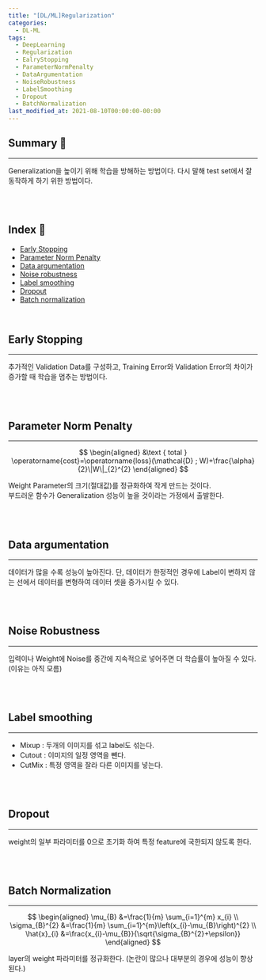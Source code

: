 ```yaml
---
title: "[DL/ML]Regularization"
categories:
  - DL-ML
tags:
  - DeepLearning
  - Regularization
  - EalryStopping
  - ParameterNormPenalty
  - DataArgumentation
  - NoiseRobustness
  - LabelSmoothing
  - Dropout
  - BatchNormalization
last_modified_at: 2021-08-10T00:00:00-00:00
---
```



## Summary 🤙
<hr/>
Generalization을 높이기 위해 학습을 방해하는 방법이다. 다시 말해 test set에서 잘 동작하게 하기 위한 방법이다.

<br><br/>


## Index 👀       
  * [Early Stopping](#early-stopping)
  * [Parameter Norm Penalty](#parameter-norm-penalty)
  * [Data argumentation](#data-argumentation)
  * [Noise robustness](#noise-robustness)
  * [Label smoothing](#label-smoothing)
  * [Dropout](#Dropout)
  * [Batch normalization](#batch-normalization)

<br/>


## Early Stopping
<hr/>

추가적인 Validation Data를 구성하고, Training Error와 Validation Error의 차이가 증가할 때 학습을 멈추는 방법이다.

<br><br/>

## Parameter Norm Penalty
<hr/>

$$
\begin{aligned}
&\text { total } \operatorname{cost}=\operatorname{loss}(\mathcal{D} ; W)+\frac{\alpha}{2}\|W\|_{2}^{2}
\end{aligned}
$$

Weight Parameter의 크기(절대값)를 정규화하여 작게 만드는 것이다.    
부드러운 함수가 Generalization 성능이 높을 것이라는 가정에서 출발한다.

<br><br/>


## Data argumentation
<hr/>

데이터가 많을 수록 성능이 높아진다. 단, 데이터가 한정적인 경우에 Label이 변하지 않는 선에서 데이터를 변형하여 데이터 셋을 증가시킬 수 있다.

<br><br/>


## Noise Robustness
<hr/>

입력이나 Weight에 Noise를 중간에 지속적으로 넣어주면 더 학습률이 높아질 수 있다. (이유는 아직 모름)

<br><br/>


## Label smoothing
<hr/>

* Mixup : 두개의 이미지를 섞고 label도 섞는다.
* Cutout : 이미지의 일정 영역을 뺀다.
* CutMix : 특정 영역을 잘라 다른 이미지를 넣는다.

<br><br/>


## Dropout
<hr/>

weight의 일부 파라미터를 0으로 초기화 하여 특정 feature에 국한되지 않도록 한다. 


<br><br/>



## Batch Normalization
<hr/>

$$
\begin{aligned}
\mu_{B} &=\frac{1}{m} \sum_{i=1}^{m} x_{i} \\
\sigma_{B}^{2} &=\frac{1}{m} \sum_{i=1}^{m}\left(x_{i}-\mu_{B}\right)^{2} \\
\hat{x}_{i} &=\frac{x_{i}-\mu_{B}}{\sqrt{\sigma_{B}^{2}+\epsilon}}
\end{aligned}
$$

 layer의 weight 파라미터를 정규화한다. (논란이 많으나 대부분의 경우에 성능이 향상된다.)

<br><br/>